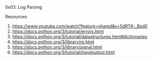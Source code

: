 0x03. Log Parsing

Resources: 
1. https://www.youtube.com/watch?feature=shared&v=5dRTK-_Bzd0
2. https://docs.python.org/3/tutorial/errors.html
3. https://docs.python.org/3/tutorial/datastructures.html#dictionaries
4. https://docs.python.org/3/library/re.html
5. https://docs.python.org/3/library/signal.html
6. https://docs.python.org/3/tutorial/inputoutput.html
